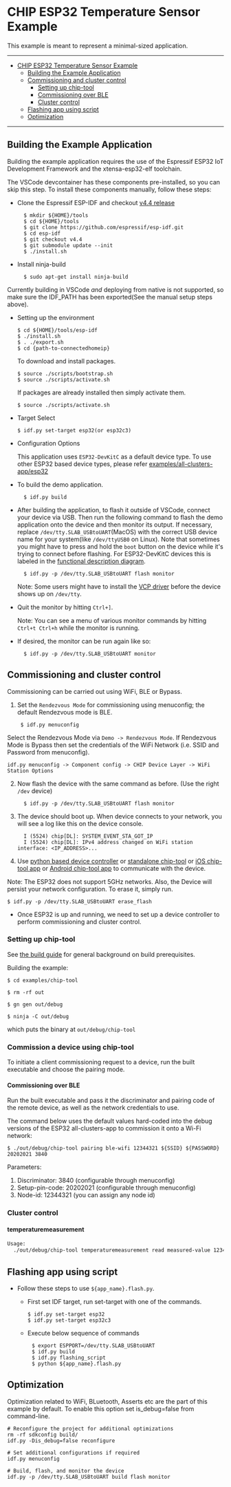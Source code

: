 # CHIP ESP32 Temperature Sensor Example

This example is meant to represent a minimal-sized application.

---

-   [CHIP ESP32 Temperature Sensor Example](#chip-esp32-temperature-sensor-example)
    -   [Building the Example Application](#building-the-example-application)
    -   [Commissioning and cluster control](#commissioning-and-cluster-control)
        -   [Setting up chip-tool](#setting-up-chip-tool)
        -   [Commissioning over BLE](#commissioning-over-ble)
        -   [Cluster control](#cluster-control)
    -   [Flashing app using script](#flashing-app-using-script)
    -   [Optimization](#optimization)

---

## Building the Example Application

Building the example application requires the use of the Espressif ESP32 IoT
Development Framework and the xtensa-esp32-elf toolchain.

The VSCode devcontainer has these components pre-installed, so you can skip this
step. To install these components manually, follow these steps:

-   Clone the Espressif ESP-IDF and checkout
    [v4.4 release](https://github.com/espressif/esp-idf/releases/tag/v4.4)

          $ mkdir ${HOME}/tools
          $ cd ${HOME}/tools
          $ git clone https://github.com/espressif/esp-idf.git
          $ cd esp-idf
          $ git checkout v4.4
          $ git submodule update --init
          $ ./install.sh

-   Install ninja-build

          $ sudo apt-get install ninja-build

Currently building in VSCode _and_ deploying from native is not supported, so
make sure the IDF_PATH has been exported(See the manual setup steps above).

-   Setting up the environment

        $ cd ${HOME}/tools/esp-idf
        $ ./install.sh
        $ . ./export.sh
        $ cd {path-to-connectedhomeip}

    To download and install packages.

        $ source ./scripts/bootstrap.sh
        $ source ./scripts/activate.sh

    If packages are already installed then simply activate them.

        $ source ./scripts/activate.sh

-   Target Select

        $ idf.py set-target esp32(or esp32c3)

-   Configuration Options

    This application uses `ESP32-DevKitC` as a default device type. To use other
    ESP32 based device types, please refer
    [examples/all-clusters-app/esp32](https://github.com/project-chip/connectedhomeip/tree/master/examples/all-clusters-app/esp32)

-   To build the demo application.

          $ idf.py build

-   After building the application, to flash it outside of VSCode, connect your
    device via USB. Then run the following command to flash the demo application
    onto the device and then monitor its output. If necessary, replace
    `/dev/tty.SLAB_USBtoUART`(MacOS) with the correct USB device name for your
    system(like `/dev/ttyUSB0` on Linux). Note that sometimes you might have to
    press and hold the `boot` button on the device while it's trying to connect
    before flashing. For ESP32-DevKitC devices this is labeled in the
    [functional description diagram](https://docs.espressif.com/projects/esp-idf/en/latest/esp32/hw-reference/esp32/get-started-devkitc.html#functional-description).

          $ idf.py -p /dev/tty.SLAB_USBtoUART flash monitor

    Note: Some users might have to install the
    [VCP driver](https://www.silabs.com/products/development-tools/software/usb-to-uart-bridge-vcp-drivers)
    before the device shows up on `/dev/tty`.

-   Quit the monitor by hitting `Ctrl+]`.

    Note: You can see a menu of various monitor commands by hitting
    `Ctrl+t Ctrl+h` while the monitor is running.

-   If desired, the monitor can be run again like so:

          $ idf.py -p /dev/tty.SLAB_USBtoUART monitor

## Commissioning and cluster control

Commissioning can be carried out using WiFi, BLE or Bypass.

1.  Set the `Rendezvous Mode` for commissioning using menuconfig; the default
    Rendezvous mode is BLE.

         $ idf.py menuconfig

Select the Rendezvous Mode via `Demo -> Rendezvous Mode`. If Rendezvous Mode is
Bypass then set the credentials of the WiFi Network (i.e. SSID and Password from
menuconfig).

`idf.py menuconfig -> Component config -> CHIP Device Layer -> WiFi Station Options`

2.  Now flash the device with the same command as before. (Use the right `/dev`
    device)

          $ idf.py -p /dev/tty.SLAB_USBtoUART flash monitor

3.  The device should boot up. When device connects to your network, you will
    see a log like this on the device console.

          I (5524) chip[DL]: SYSTEM_EVENT_STA_GOT_IP
          I (5524) chip[DL]: IPv4 address changed on WiFi station interface: <IP_ADDRESS>...

4.  Use
    [python based device controller](https://github.com/project-chip/connectedhomeip/tree/master/src/controller/python)
    or
    [standalone chip-tool](https://github.com/project-chip/connectedhomeip/tree/master/examples/chip-tool)
    or
    [iOS chip-tool app](https://github.com/project-chip/connectedhomeip/tree/master/src/darwin/CHIPTool)
    or
    [Android chip-tool app](https://github.com/project-chip/connectedhomeip/tree/master/src/android/CHIPTool)
    to communicate with the device.

Note: The ESP32 does not support 5GHz networks. Also, the Device will persist
your network configuration. To erase it, simply run.

    $ idf.py -p /dev/tty.SLAB_USBtoUART erase_flash

-   Once ESP32 is up and running, we need to set up a device controller to
    perform commissioning and cluster control.

### Setting up chip-tool

See [the build guide](../../../docs/guides/BUILDING.md#prerequisites) for
general background on build prerequisites.

Building the example:

```
$ cd examples/chip-tool

$ rm -rf out

$ gn gen out/debug

$ ninja -C out/debug
```

which puts the binary at `out/debug/chip-tool`

### Commission a device using chip-tool

To initiate a client commissioning request to a device, run the built executable
and choose the pairing mode.

#### Commissioning over BLE

Run the built executable and pass it the discriminator and pairing code of the
remote device, as well as the network credentials to use.

The command below uses the default values hard-coded into the debug versions of
the ESP32 all-clusters-app to commission it onto a Wi-Fi network:

    $ ./out/debug/chip-tool pairing ble-wifi 12344321 ${SSID} ${PASSWORD} 20202021 3840

Parameters:

1. Discriminator: 3840 (configurable through menuconfig)
2. Setup-pin-code: 20202021 (configurable through menuconfig)
3. Node-id: 12344321 (you can assign any node id)

### Cluster control

#### temperaturemeasurement

```bash
Usage:
  ./out/debug/chip-tool temperaturemeasurement read measured-value 12344321 1
```

## Flashing app using script

-   Follow these steps to use `${app_name}.flash.py`.

    -   First set IDF target, run set-target with one of the commands.

            $ idf.py set-target esp32
            $ idf.py set-target esp32c3

    -   Execute below sequence of commands

```
        $ export ESPPORT=/dev/tty.SLAB_USBtoUART
        $ idf.py build
        $ idf.py flashing_script
        $ python ${app_name}.flash.py
```

## Optimization

Optimization related to WiFi, BLuetooth, Asserts etc are the part of this
example by default. To enable this option set is_debug=false from command-line.

```
# Reconfigure the project for additional optimizations
rm -rf sdkconfig build/
idf.py -Dis_debug=false reconfigure

# Set additional configurations if required
idf.py menuconfig

# Build, flash, and monitor the device
idf.py -p /dev/tty.SLAB_USBtoUART build flash monitor
```

